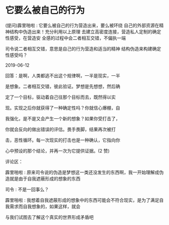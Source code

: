# 它要么被自己的行为

(提问)霹里啪啦 : 它要么被自己的行为营造出来，要么被环绕 自己的外部资源在精神结构中伪造出来！充分利用以上原理 去建立高密度连接，营造私人定制的确定性感受，在营造安 全感的过程中会二者相互交错，不偏执一端

司令说二者相互交错，意思是自己的行为营造和适当的精神 结构伪造来构建确定性感受吗？

2019-06-12

回答：是啊，人类都逃不出这个规律啊，一半是现实，一半

是想象。二者相互交错，彼此验证。梦想是先想想，然后确

定了一个目标，驱动着自己往那个目标而去，既然得以实

现。实现之后你就获得了一种确定性吗？你就信心爆棚，自

我强化，是不是又会产生一个新的想象？如果你受打击了，

你就会反向的做出错误的评估。畏手畏脚，结果再次被打

击，恶性循环。每一次现实的打击也是一种确认，它指向你

心中预设的那个结论，并再一次为它提供证据。(2 赞)

评论区：

霹里啪啦 : 原来司令说的伪造是梦想这一类还没发生的东西啊，我一开始理解成伪造就是由于自我遮蔽形成的想象的东西

司令 : 不是一回事么？

霹里啪啦 : 我想着自我遮蔽形成的想象中的东西可能会不符合现实，是为了满足自我需求而自我想象的，如果这样，就会

与我们试图去了解这个真实的世界形成矛盾吧